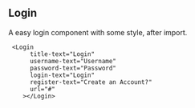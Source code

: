 ## Login

A easy login component with some style, after import.

```vue
 <Login 
      title-text="Login"
      username-text="Username"
      password-text="Password"
      login-text="Login"
      register-text="Create an Account?"
      url="#"
    ></Login>
```